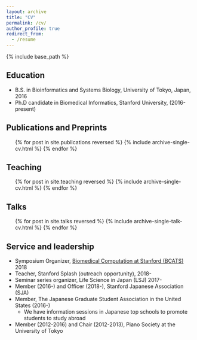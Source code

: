 ```yaml
---
layout: archive
title: "CV"
permalink: /cv/
author_profile: true
redirect_from:
  - /resume
---
```


{% include base_path %}

## Education

- B.S. in Bioinformatics and Systems Biology, University of Tokyo, Japan, 2016
- Ph.D candidate in Biomedical Informatics, Stanford University, (2016-present)

<!-- ## Work experience

- Winter 2020: Teaching Assistant
- Summer 2019: Part-time consultant
  - Cipherome, Inc.
- Winter 2019: Teaching Assistant
- Spring 2018: Teaching Assistant
- Part-time Lecturer (2014-15) and Textbook author (2013-15)
  - Tetsuryoku-kai (Clam School), Tokyo, Japan
  - I taught biology for talented high school students and wrote textbooks for the class.
  
## Skills

- Large-scale inference for population analytics
- Genomic analysis
- Statistical genetics -->

## Publications and Preprints

  <ul>{% for post in site.publications reversed %}
    {% include archive-single-cv.html %}
  {% endfor %}</ul>
    
## Teaching

  <ul>{% for post in site.teaching reversed %}
    {% include archive-single-cv.html %}
  {% endfor %}</ul>

## Talks

  <ul>{% for post in site.talks reversed %}
    {% include archive-single-talk-cv.html %}
  {% endfor %}</ul>

## Service and leadership

- Symposium Organizer, [Biomedical Computation at Stanford (BCATS)](http://bcats.stanford.edu/) 2018
- Teacher, Stanford Splash (outreach opportunity), 2018-
- Seminar series organizer, Life Science in Japan (LSJ) 2017-
- Member (2016-) and Officer (2018-), Stanford Japanese Association (SJA)
- Member, The Japanese Graduate Student Association in the United States (2016-)
  - We have information sessions in Japanese top schools to promote students to study abroad
- Member (2012-2016) and Chair (2012-2013), Piano Society at the University of Tokyo
